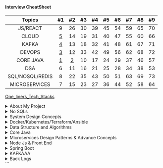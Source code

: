 #### Interview CheatSheet

|     Topics      |  #1   |  #2   | #3  | #4  | #5  | #6  | #7  | #8  | #9  |
| :-------------: | :---: | :---: | :-: | :-: | :-: | :-: | :-: | :-: | :-: |
|    JS/REACT     |   9   |  26   | 30  | 39  | 45  | 54  | 59  | 65  | 70  |
|      CLOUD      |   [5](INTERVIEW_CLOUD_AWS_AZURE_GCP/AWS_EC2.md)   |  14   | 19  | 31  | 40  | 47  | 55  | 60  | 66  |
|      KAFKA      | [4]() |  13   | 18  | 32  | 41  | 48  | 61  | 67  | 71  |
|     DEVOPS      | [3]() |  12   | 33  | 42  | 49  | 56  | 62  | 68  | 72  |
|    CORE JAVA    | [1]() | [2]() | 10  | 17  | 24  | 29  | 37  | 46  | 57  |
|       DSA       |   6   |  11   | 16  | 21  | 25  | 28  | 34  | 38  | 53  |
| SQL/NOSQL/REDIS |   8   |  22   | 35  | 43  | 50  | 51  | 63  | 69  | 73  |
|  MICROSERVICES  |   7   |  15   | 23  | 27  | 36  | 44  | 52  | 58  | 64  |

[One_liners_Tech_Stacks](https://github.com/pracks224/Interview_Prep/blob/main/One_liners_Tech_Stacks.txt)

<details>
  <summary> About My Project </summary>
  
  1. [Tell me something About your recent project,architecture,tech stacks etc .](https://github.com/pracks224/Interview_Prep/blob/main/my_introductory_questions.txt)
  2. [What is EDA and how it works ? What are different approach to implement EDA?](https://github.com/pracks224/Interview_Prep/blob/main/my_introductory_questions.txt)
  3. [Tell me something about yourself?]()
  4. [What are the frontend library you have used in your project.]()
  5. [What type of deployment model you have used?]()
  6. [What type of disister management you have in your project?]()
  7. [How to secure your API]()
</details>

<details>
  <summary>No SQLs </summary>
  
  1501.  [MongoDB Vs Cassandra Vs ScyllaDB ?](https://blog.purestorage.com/purely-informational/types-of-nosql-databases/)
  1502.  [API Gateway Pattern]()
  1503.  [Marker Interface and Annotation]()
  1504.  [Memory Leak - Reasons]()
  1505.  [XML to Json libraries]()
  1506.  [Moving monolith to Microservices](https://launchdarkly.com/blog/migrating-legacy-monolithic-applications-microservices/)
  1507.  [BillPugh Singleton Implementation - Using Static helper vs DoubleCheck Singleton + Clonable exception](https://www.digitalocean.com/community/tutorials/java-singleton-design-pattern-best-practices-examples)
  1508.  [Monolithic can not be scalable, why?Tight Coupled]()
  1509.  [Differnce between HashMap,TreeMap and LinkedHashMap]()
  1510.  [Destory Singleton Using Reflcection]()
  1511.  [Serilaization and Singleton]()
  1512.  [Enum Singleton](https://www.digitalocean.com/community/tutorials/java-singleton-design-pattern-best-practices-examples)

</details>

<details>
  <summary>System Design Concepts </summary>

### Application Security

  <details>
    <summary>Set 1</summary> 
  1. [What is DDOS(denial of service ) attack and how will we prevent from this in our Applications ?]()

  </details>

1705. [Improve API Performance - Microservices](https://github.com/pracks224/Interview_Prep/blob/main/Design_API_Performance_Improvement)
1706. [Must Read Books- System design The big archive](https://github.com/pracks224/Interview_Prep/blob/main/system_design_the_big_archive.txt)
1707. [Grokking System Design Notes](https://github.com/pracks224/Interview_Prep/blob/main/grekking_in_short.txt)
1708. [Design FB Messanger]()
1709. [Design Instagram]()
1710. CDNs
1711. [System Design Content Delivery Network.](https://www.youtube.com/watch?v=8zX0rue2Hic)
1712. [System Design Distributed Cache and Caching Strategies | Cache-Aside, Write-Through, Write-Back](https://www.youtube.com/watch?v=RtOyBwBICRs)
1713. [Latency Vs ThroughPut ?](https://aws.amazon.com/compare/the-difference-between-throughput-and-latency/)
1714. [What is CAP Theorem](https://www.bmc.com/blogs/cap-theorem/)
1715. [What is Load Balancing](https://aws.amazon.com/what-is/load-balancing/)
1716. [Design Elevator](https://medium.com/geekculture/system-design-elevator-system-design-interview-question-6e8d03ce1b44)
1717. [Store trillions of Data](https://medium.com/@iBMehta/how-discord-stores-trillions-of-messages-31ed9195c3e8)

      - MongoDB upto ~100 millions
      - Cassandra is better for Billions of data uses LSM for retreiveal. Read is expensive than write
      - ScyllaDB with Rust API is good for Trillions of data

1718. [Well documented - All Concepts in one Place](https://github.com/black-shadows/System-Design)

1719. Design Data Intensive Application Book Overview.
1720. Consistency Hashing.
1721. Isolation levels.
1722. 2PL
1723. [How to make the API end point faster.](https://medium.com/design-bootcamp/how-i-optimized-an-api-endpoint-to-make-it-10x-faster-2f5fe9a84bd9)
1724. [Scalable Notification System](https://medium.com/@adityagoel123/designing-scalable-notification-system-79f83272755e)

</details>
<details>
  <summary>Docker/Kubernetes/Terraform/Ansible</summary>

A. [ANSIBLE IN DETAILS](https://github.com/pracks224/Interview_Prep/blob/main/CICD/ansible_in_details.txt)

[Blue Green Deployment Vs Rolling Deployment](https://medium.com/@navya.cloudops/devops-zero-to-hero-day-20-deployment-strategies-e6712b4801e4)

Q.1) [What is docker? Familiarize the concept of docker and containerization. Understand the difference between docker and traditional virtulization.]()

Q.2) [Docker Components: Learn about the key components of Docker, including Docker Engine, Docker Images, Docker Containers, Dockerfile, and Docker Registry.]()

Q.3) [Steps to Dockerizing an Application .]()

Q.4) [How to build a docker Image using dockerfile with example](https://github.com/pracks224/Interview_Prep/blob/main/CICD/Docker_Zero_To_Hero)

Q.5) [Docker container communication between ?](https://github.com/pracks224/Interview_Prep/blob/main/CICD/Docker_Zero_To_Hero)

Q.6) [Docker build vs Docker run](https://github.com/pracks224/Interview_Prep/blob/main/CICD/Docker_Zero_To_Hero)

Q.7) [Docker CMD Vs RUN Vs ENTRYPOINT](https://github.com/pracks224/Interview_Prep/blob/main/CICD/Docker_Zero_To_Hero)

Q.8) [Frequently used Docker Commands](https://github.com/pracks224/Interview_Prep/blob/main/CICD/Docker_Zero_To_Hero)

Q.9) [Building & deploying containers & orchestrating them with Kubernetes](https://github.com/pracks224/Interview_Prep/blob/main/CICD/Kubernetes_In_Details)

</details>

<details>
  <summary>Data Structure and Algorithms </summary> 
  
  ### String :
  
  Q.1) [Reverse a String using Recursive](DSA/src/ArrayString)
  
  Q.2) [Find GCD using Recursive](DSA/src/ArrayString)
  
  Q.3) [You are given a string A. Find the number of substrings that start and end with 'a'.](DSA/src/ArrayString)
  
  Q.3) [Return an integer denoting the minimum characters needed to be inserted in the 
     beginning to make the string a palindrome string.](DSA/src/ArrayString)
     
  Q.4) [Boring SubString -> Both the characters are consecutive, for example - "ab", "cd", "dc", "zy" 
     and length should be 2. If no boring substring possible return 1
     S = "abcd"  -> cadb -> in this no boring substring hence return 1](DSA/src/ArrayString)
     
  Q.5) [Closest Palindrome -> Return Yes if string can be converted to palindrom by changing 
     one character.](DSA/src/ArrayString)

### Array :

Q.1) Count of Pairs with sum = K

Q.2) Given an ArrayList of integers, return all the unique numbers in the ArrayList.

Q.3) Given a matrix, row index =0, return sum of that particular row.

Q.4) Given a 2D array and a column index, return sum of that particular column.

Q.5) Write a function to add two matrix of same dimension and return the resultant

Q.6) Given an array A of N integers. Count the number of elements that have at least 1 elements greater than itself.

Q.7) Given an array of size N, shift all the elements to the right by 1 and move the last element to the beginning of array

### Miscllenaous

44. Implement an algorithm to determine if a string has all unique characters. What if you
    cannot use additional data structures? (Bitwise way to understand)
45. One string permutaion of other
46. URLfy of String (Yet to Solve) %%%%%%%%% %%%%% All below %%%%%% %%%%%%%
47. Palindrom Permutation
48. One Away: There are three types of edits that can be performed on strings: insert a character,
    remove a character, or replace a character. Given two strings, write a function to check if they are
    one edit (or zero edits) away.
    EXAMPLE
    pale, ple -> true
    pales, pale -> true
    pale, bale -> true
    pale, bae -> false

49. String compression For example, the string aabcccccaaa would become a2blc5a3
50. String Rotation: Assume you have a method i 5Su b 5 tr ing which checks if one word is a substring
    of another. Given two strings, 51 and 52, write code to check if 52 is a rotation of 51 using only one
    call to i5Sub5tring (e.g., "waterbottle" is a rotation of"erbottlewat").

</details>

<details>
  <summary>Core Java </summary>

### **\*\*** Core Java Start **\*\*\***

  <details>
  <summary>Set 1(CJ1) </summary>
  13.  https://www.interviewgrid.com/interview_questions/java \*\*\*\* Pending
  14.  What is Flattening?
  16.  Return Square of numbers of list of integers using Stream
  17.  Given two lists of numbers, how would you return all pairs of numbers? For example, givenalist [1, 2, 3] and a list [3, 4] you should return [(1, 3), (1, 4), (2, 3), (2, 4), (3, 3), (3, 4)]. Forsimplicity, you can represent a pair as an array with two elements.
  18.  How would you extend the previous example to return only pairs whose sumis divisibleby3?For example, (2, 4) and (3, 3) are valid.
  19.  What is Short-circuiting evaluation in stream ?
  20.  When to use findFirst and findAny.
  21.  Summing all the element of a list.
  22.  Describe the use of Optional in Java?
  23.  Describe the differnce between map,flatmap and reducce
  25.  [Java 8 Feature - Lambda](https://medium.com/java-pearls/taming-the-lambda-a-practical-guide-to-java-8-lambda-expressions-6c0051f97995)
  26.  [Concurrent Modification Using Stream API Possible ?](https://medium.com/@sum98kumar/java-developer-interview-questions-and-answers-b5732cd18c5b)
  27.  [How ParallelStream Works internally?](https://medium.com/@sum98kumar/java-interview-questions-9cb306e392d3)
  28.  [How threadpool executor works ?](https://www.digitalocean.com/community/tutorials/threadpoolexecutor-java-thread-pool-example-executorservice)

  </details>
  
### Java Collections

<details>
  <summary>Set 1</summary> 
  
63. How ConcurrentHashMap works ?
64. How HashSet works internally ?
65. What is Consisten Hashing?
66. [TreeMap works internally?](https://medium.com/@basecs101/treemap-in-java-collection-framework-interview-question-a3f81c7aaa84)
67. [How to create custom immutable class ?]()
68. [in built immutable classes in java - String,Integer,Long,Double,BigInteger,LocalDate,LocalDateTime etc]()
69. [Aggregation vs composition]()
70. [Create An Immutable Map]()

</details>

### Streams

<details>
  <summary>Core Java Basics -2 </summary>
  
  Q.1) Find the most populated city of each continent

Q.2) Find the number of movies of each director

Q.3) Find the number of genres of each director's movies

Q.4) Find the highest populated capital city

Q.5) Find the highest populated capital city of each continent

Q.6) Sort the countries by number of their cities in descending order

Q.7) Find the list of movies having the genres "Drama" and "Comedy" only

Q.8) Group the movies by the year and list them

Q.9) Sort the countries by their population densities in descending order ignoring zero population countries

Q.10) Find the richest country of each continent with respect to their GNP (Gross National Product) values.

Q.11) Find the minimum, the maximum and the average population of world countries.

Q.12) Find the minimum, the maximum and the average population of each continent.

Q.13) Find the countries with the minimum and the maximum population.

Q.14) Find the countries of each continent with the minimum and the maximum population.

Q.15) Group the countries by continent, and then sort the countries in continent by number of cities in each continent.

Q.16) Find the cities with the minimum and the maximum population in countries.

Q.17) Find the minimum, the maximum, the average, and the standard deviation of GNP values.

Q.18) Find the year where the maximum number of movie is available

</details>

### [Thread](https://github.com/pracks224/Interview_Prep/blob/main/MultiThreading/MULTI_THREADING.md)

<details>
  <summary>Set 1</summary> 
  
1. [Volatile vs Atomic Vs Synchronized](https://medium.com/@erayaraz10/understanding-atomic-volatile-and-synchronized-variables-in-java-differences-and-use-cases-b12f519a4c4b)
2. [What is Thread Local Cache](https://codegym.cc/quests/lectures/questcore.level07.lecture05)
3. [Importance of Thread Local](https://medium.com/@fullstacktips/what-is-threadlocal-in-java-a51bdaaa6079)
4. [100 task 5 threads using executors and manual]()
5.   
</details>

<details>
  <summary>Set 2 </summary>
  
  1712. [Java Records](https://medium.com/@mak0024/a-comprehensive-guide-to-java-records-2e8edcbd9c75)        
  1. Could you explain what is the "deadly diamond of death"?
  2. What's the difference between the Dependency Injection and Service Locator patterns?
  3. [What is the difference between the template patterns and the strategy pattern?]( https://github.com/aershov24/full-stack-interview-questions#DesignPatterns )
  4. [How Java Memory works?](https://blog.stackademic.com/how-java-memory-works-c751460e3cbd)
  5. [How G1GC works?](https://blog.stackademic.com/how-g1gc-works-in-java-390332333b2) G1GC is a concurrent collector
  6. How are coping with changing requirements ? Predicates
  7. Java Program to count the total number of characters in a string.
  8. Java Program to count the vowel/consonants in a string
  9. Java programs to determine to programs are anagram means they have same set of characters.
  10. [Java programs to divide a string equal N parts.](https://www.javatpoint.com/java-programs)
  11. List of Functional Interfaces  like runnable,callable,comparator,ActionListners,supplier,consumer,Function,Predicate,BiFunction,BiPredicate,UnaryOperator,BinaryOperator,BiConsumer,LongConsumer etc.
  12. Some time Interviewer asks the methods of the functional interfaces
  13. What is Java Stream ?
  14. Java Program to sort List of employee by salary using java 8?
  15.  Java program to demonstrate all the functional interfaces like predicate/cosnumer/supplier etc. Predicate - test return boolean consumer - returns void and method accept for updating value/print etc and function has apply method return another object  like for transforming etc
  16.  Predicate<Integer> vs IntPredicate? (Java 8 in Action Page :: 82p)
  17.  [What is Java record included in Java 14 ?](https://www.geeksforgeeks.org/what-are-java-records-and-how-to-use-them-alongside-constructors-and-methods/)
  18.  [What is the difference between Hashmap vs hashTable , which one is synchronized?]()
  19.  [HashMap Internally works ?](https://medium.com/@basecs101/internal-working-of-hashmap-in-java-latest-updated-4c2708f76d2c#:~:text=Internally%20HashMap%20uses%20a%20hashCode,entries%20(nodes)%20are%20stored.)
  20.  [How HashSet works Internally?](https://medium.com/@basecs101/internal-working-of-hashset-in-java-interview-question-129bdd31fc60)
  21.  [What are the new change in java memory model in java 8?](https://connect2grp.medium.com/evolution-of-java-memory-model-af24d5365581)
  
  22.  How will you simulate concurrent modification through stream API ?
  23.  How many thread will open for parallel stream and how parallel stream internally works ?
  24.  [How does Executor make or check , number of threads are active or dead , in other word what is internal working of thread pool executor ?](https://medium.com/coding-becomes-easy/how-threadpool-works-internally-in-java-904f1e87fea)
  25.  [Kindly give brief idea about JAVA memory model.](https://medium.com/platform-engineer/understanding-java-memory-model-1d0863f6d973)
  26.  [What are the changes of pegmen in JDK 8. (PermGen and Meta)?](https://medium.com/platform-engineer/understanding-java-memory-model-1d0863f6d973)
  27.  [What is Terminal/Non terminal Streaming.](https://javagyansite.com/2020/02/05/stream-terminal-and-non-terminal-operations/)
  28.  [Differnt design patterns in Java 8 Functional style ?](https://blog.devgenius.io/implementing-design-patterns-using-java-8-lambda-c8a95ef66115)
  29. What is Method Reference and Functional Interface ?
  30. Please define Overridden rules for default/static method in java 8.
  31. Questions Related to JAVA Design Patterns mainly
  32. Creational Design Patters
  33. Singleton
  34. Builder
  35. Factory
  36. Prototype
  37. Structural Design Patterns
  38. Adaptor
  39. Bridge
  40. Proxy
  41. Decorator
  42. Behavioral Design Patterns
  43. Chain of Responsibility
  44. Observer
  45.  Strategy

  </details>
  
 ### ****** Core Java End *******
 
</details>

<details>
  <summary>Microservices Design Patterns & Advance Concepts</summary>

1. [How secure a Microservice ?]()
2. What is the diffence between cohesion and coupling ?
3. What is 12-Factor App ? // if all these there then it's microservice enabled
4. What are the type of Service Discovery ?
5. What is the difference between normal REST service and Restful WS (Web Service)?
6. [What is service mesh ? Explain the differnet advantages like traffic splitting ](https://www.youtube.com/watch?v=16fgzklcF7Y)
7. [circuit breaker using Resilllinec4J and springboot](https://salithachathuranga94.medium.com/micro-service-patterns-circuit-breaker-with-spring-boot-253e4a829f94)
8. [How springboot works internally? What happens after run method](https://medium.com/javarevisited/what-happens-internally-when-you-start-a-spring-boot-application-part1-a683a64c1be8)
9. [differnce between @RestControler @controler ? What is the default retention ploicy ?](https://stackabuse.com/controller-and-restcontroller-annotations-in-spring-boot/)
10. [@condtional ,@ConditionalOnClass and @ConditionalOnProperty]()
11. [@profile,How it works ?](https://medium.com/@AlexanderObregon/exploring-the-use-of-profile-annotation-in-spring-framework-32cf9fff60f2#:~:text=The%20%40Profile%20annotation%20was%20introduced,to%20customize%20the%20application%20context.)
12. [What is Swagger , OpenAPI Vs Swagger, What are the features of swagger ?Swagger editor,Swagger UI,Swagger Codegen]()

#### Software Design Principles

 <details>
  <summary>Set 1</summary>

1. [Solid]()
2. [DRY]()
3. [KISS]()
4. [GRASP]()
5. [High Cohesion]()
6. [Low Coupling]()

 </details>
</details>

<details>
  <summary>Node Js & Front End</summary>

1702. [Microfont end]()

1703. [Javascript Event Loop and Call Stack Explain?](https://www.knowledgehut.com/blog/web-development/node-js-event-loop)
1704. [How to create object in Javascript?](https://github.com/pracks224/Interview_Prep/blob/main/INTERVIEW_JAVASCRIPT/js_concepts)
1705. [Difference between Object.freeze() and const in JavaScript ?]()
1706. [How to deep-freeze an object in JavaScript ?](https://github.com/pracks224/Interview_Prep/blob/main/deepfreeze.js)
1707. [Implement sum(2)(3)() (Currying funtions- is also a higher order function](https://github.com/pracks224/Interview_Prep/blob/main/deepfreeze.js)
1708. [What is the difference between call(),apply() and bind() methods?](https://github.com/pracks224/Interview_Prep/blob/main/INTERVIEW_JAVASCRIPT/js_concepts)
1709. [How can you handle errors in Node.js, and what is the purpose of the error event in streams?](https://medium.com/@phamtuanchip/top-10-interview-question-for-node-js-senior-developer-c20bb80377a4)
1710. [What is a closure in JavaScript, and how is it relevant in Node.js?](https://medium.com/@phamtuanchip/top-10-interview-question-for-node-js-senior-developer-c20bb80377a4)
1711. [What is the difference between setTimeout and setImmediate in Node.js?](https://medium.com/@phamtuanchip/top-10-interview-question-for-node-js-senior-developer-c20bb80377a4)

</details>

<details>
  <summary>Spring Boot</summary>

### **\*\*\*** **\*** \***\* \*** Spring Boot Start \***\* \*\*** \***\* \*\*\*** **\*** **\***

  <details>
  <summary>Set - 1</summary>
  
  1. What is Spring Boot and what are its Benefits?  
  2. What makes Spring Boot superior to JAX-RS? 
  3. What Spring Boot features help develop Microservices Applications?  
  4. Why Spring Boot is preferred over any other framework?  
  5. What are the key dependencies of Spring Boot?  
  6. What are the advantages of Spring Boot?  
  7. What are the features of Spring Boot?  
  8. How do you create a Spring Boot application using Maven?  
  9. How do you create a Spring Boot project using Spring Initializer?  
  10. How do you create a Spring Boot project using boot CLI?  
  11. How do you create a simple Spring Boot application?  
  12. What are the Spring Boot Annotations?  
  13. What are the Spring Boot properties?  
  14. What are the Spring Boot Starters?  
  15. What is Spring Boot Actuator?  
  16. What is thyme leaf?  
  17. How to use thyme leaf? 
  18. How do you connect Spring Boot to the database using JPA?  
  19. How to connect the Spring Boot application to a database using JDBC?

  </details>

### Spring Web

   <details>
   <summary>Set -1</summary>
  
  1. What is @RestController annotation in Spring Boot?  
  2. What is @RequestMapping annotation in Spring Boot?  
  3. How do you create a Spring Boot application using Spring Starter Project Wizard?  
  4. Spring Vs Spring Boot? Or Why Spring Boot over Spring?  
  5. What annotations are used to create an Interceptor?  
  6. What is a Swagger in Spring Boot?  
  7. What are Profiles in Spring Boot?  
  8. What differentiates Spring Data JPA and Hibernate?  
  9. How are the @RestController and @Controller Annotation different? 
  10. How does Spring Boot works?
  11. What does the @SpringBootApplication annotation do internally?
  12. What is the purpose of using @ComponentScan in the class files?
  13. How does a spring boot application get started?
  14. Can we create a non-web application in Spring Boot?
  15. Can we override or replace the Embedded tomcat server in Spring Boot?
  16. Can we disable the default web server in the Spring boot application?
  17. How to disable a specific auto-configuration class?
  18. Describe the flow of HTTPS requests through the Spring Boot application?
  19. What is the difference between RequestMapping and GetMapping?
  20. What is the use of Profiles in spring boot?
  21. What is Spring Actuator? What are its advantages?
  22. How to enable Actuator in Spring boot application?
  23. What are the actuator-provided endpoints used for monitoring the Spring boot application?
  24. How to get the list of all the beans in your Spring boot application?
  25. How to check the environment properties in your Spring boot application?
  26. How to enable debugging log in the spring boot application?
  27. Where do we define properties in the Spring Boot application?
  28. What is dependency Injection?
  29. What is an IOC container?

   </details>

### [Spring Security](https://medium.com/@a.zagarella/spring-security-basic-authentication-and-role-based-authorization-04fa626f961a)

   <details>
   <summary>Set -1</summary>
     
  1.  What are some essential features of Spring Security?
  2.  What is Spring security authentication and authorization?
  3.  What do you mean by basic authentication?
  4.  What do you mean by digest authentication?
  5.  What do you mean by session management in Spring Security?
  6.  Explain SecurityContext and SecurityContext Holder in Spring security.
  7.  Explain spring security OAuth2.
  8. What do you mean by OAuth2 Authorization code grant type?
  9.  What is method security and why do we need it?
  10.  What do you mean by HASHING in spring security?

  </details>

  <details>
   <summary>Set -2</summary>
  1.  Explain salting and its usage.
  2.  What is PasswordEncoder?
  3.  Explain AbstractSecurityInterceptor in spring security?
  4.  Is security a cross-cutting concern?
  5. What is SpEL (Spring Expression Language)?
  6. Name security annotations that are allowed to use SpEL.
  7. Explain what is AuthenticationManager in Spring security.
  8. Explain what is ProviderManager in Spring security.
  9. What is JWT?
  10. What is Spring Security Filter Chain?
    
  </details>
  
  <details>
   <summary>Set - 3</summary>
  1. Explain how the security filter chain works.
  2. Name some predefined filters used in spring security and write their functions.
  3. What do you mean by principal in Spring security?
  4. Can you explain what is DelegatingFilterProxy in spring security?
  5. Can you explain what is FilterChainProxy in spring security?
  6. What is the intercept-url pattern and why do we need it?
  7. Does order matter in the intercept-url pattern? If yes, then in which order should we write it?
  8. State the difference between ROLE_USER and ROLE_ANONYMOUS in a spring intercept-url configuration.
  9. State the difference between @PreAuthorize and @Secured in Spring security.
  10. State the difference between @Secured and @RolesAllowed.
  
  </details>

### Spring Boot Advance

  <details>
  <summary>Set -1</summary>

1703. [Spring Reactive Flux]()
1704. [Spring Security](https://medium.com/@AlexanderObregon/common-java-spring-boot-security-interview-questions-and-answers-0513efb6fb12)

1705. [How to handle Exception in SpringBoot?](https://medium.com/@fullstacktips/exception-handling-in-spring-boot-using-controlleradvice-and-exceptionhandler-8dda72b33c45)
1706. [What is the @controllerAdvice/@restcontrolleradvice in springboot? - Exception Handling](https://medium.com/@fullstacktips/exception-handling-in-spring-boot-using-controlleradvice-and-exceptionhandler-8dda72b33c45)
1707. [How to do transaction management in Spring boot application?](https://www.scaler.com/topics/spring-boot/transaction-management-in-spring-boot/)
1708. [How Spring- Security works.](https://www.scaler.com/topics/spring-boot/spring-security/).
1709. [SpringBoot with OAuth2.How it works?](https://howtodoinjava.com/spring-boot2/oauth2-auth-server/)
1710. [How to do CORS configuration in Spring Boot ?](https://howtodoinjava.com/spring-boot2/spring-cors-configuration/)
1711. How to add Global CORS configuration for the application?
1712. What is the use @Configuration? //Bean Definitions
1713. What is a passwordEncoder ? // enforeces password encoding ,plain text password wont allowed
1714. CQRS design patterns in Microservices?
1715. Design a URL Shortner (tinyurl)
1716. [Design a web crawler.](https://github.com/preslavmihaylov/booknotes/blob/master/system-design/system-design-interview/chapter10/README.md)
1717. Design a notification System
1718. Describe the use case of JSON Web Token?
1719. [How can you disable the Autoconfiguration in Spring boot Application?](https://github.com/pracks224/Interview_Prep/edit/main/INTERVIEW_SPRING/springboot)
1720. [How do Microservice communicate each other?](https://medium.com/bitsrc/my-favorite-interservice-communication-patterns-for-microservices-d746a6e1d7de)
1721. [Describe the API Gateway design pattern for Micro service?](https://medium.com/@wahyubagus1910/api-gateway-design-pattern-implement-rate-limiting-and-circuit-breaker-on-microservices-9d777c778272)
1722. [Describe some principle of Mircro Service deployment?](https://github.com/pracks224/Interview_Prep/edit/main/INTERVIEW_SPRING/springboot)
1723. [Describe the Circuit Breaker Design Pattern?](https://medium.com/javarevisited/what-is-circuit-breaker-design-pattern-in-microservices-java-spring-cloud-netflix-hystrix-example-f285929d7f68)

</details>

### **\*\*\*** **\*** \***\* \*** Spring Boot End \***\* \*\*** \***\* \*\*\*** **\*** **\***

  </details>

<details>
  <summary>KAFKAAA</summary>

## Kafka

<details>
  <summary>Important Notes to revise</summary>  

 
 #### Kafka Producer And Consumer Example In Java Spring Boot
 
 - Will share the link later here (main depencey is springframework-kafka )
 
 For [Video](https://www.youtube.com/watch?v=vmuZaT6JpCM&list=PLA3GkZPtsafbAjKYkhWnD6GdhRtm6JrD1&index=10) refernce

**[⬆ Back to Top](#table-of-contents)**

 </details>
 
 <details>
  <summary>Interview Questions</summary>
 
  ### Usages
 
 ```
 a.Kafka is a useful solution for scenarios that require real-time data processing, application activity tracking, and monitoring. 
 b.At the same time, Kafka  should not be utilized for on-the-fly data conversions, 
 data storage, or when a simple task queue is all that is required.
 
 ```
 ### [Important Link and Use cases Paypal](https://medium.com/paypal-tech/kafka-consumer-benchmarking-c726fbe4000)
 ### [Why Kafka is very fast](https://www.youtube.com/watch?v=UNUz1-msbOM)
 ### [Kafka Stream - Must reacd Book](https://assets.confluent.io/m/7997a914c1a19b5?mkt_tok=NTgyLVFIWC0yNjIAAAGGApzv7utiTseX[…]yqvKtp86XezuCYCO30eyP63XV8MjOSS5737KVpPO1BXbiPx5soDrNGE3YDA )
 ### [How linkedin works?](https://engineering.linkedin.com/blog/2019/apache-kafka-trillion-messages)
 ### [POC](https://github.com/hardikSinghBehl/kafka-java-spring-boot-poc)
 ### [Blogs](https://www.linkedin.com/pulse/kafka-idempotent-producer-rob-golder/)
 ### [Blogs-2](https://medium.com/@shesh.soft/kafka-idempotent-producer-and-consumer-25c52402ceb9)
 
 ``` Real time question
 Concern is that I have key i.e. uuid along with that key I published the AVRO model to a topic if I republished with same key it is still getting published and I could see the message in Kafka Topic. I am using confluent kafka version 7.2.1 which uses Kafka version 3.2. If kafka version is greater and 3.0. It has by default safe producer where it enable.idempotance = true acks  = all.
 ```
 
 ```
 can we create dynamic consumer in kafka
?
My producer generates topics where prefix will be fixed
And I want all of those topics to be consumed by one consumer
Is it possible in kafka?
 ```
 
| No.       | Questions         |
| ------------- |:-------------|
 |1. | Tell me about some of the use cases where Kafka is not suitable.|
 |2. | Describe message compression in Kafka. What is the need of message compression in Kafka? |
 |3. | What do you understand about log compaction and quotas in Kafka?|
 |4. | Explain the four core API architecture that Kafka uses.|
 |5. | What do you mean by a Partition in Kafka?|
 |6. | What do you mean by zookeeper in Kafka and what are its uses?|
 |7. | Differentiate between Rabbitmq and Kafka.|
 |8. | What do you understand about Kafka MirrorMaker? |
 |9. | What do you mean by confluent kafka? What are its advantages?|
 |10. | How are partitions distributed in an Apache Kafka cluster? |
 |11. | What is the purpose of ISR in Apache Kafka?|
 |12. | [How you will handle 50K req per second because coping 50K messages to kafka will also take some time](#12)|
 |13. | Tell me about some of the use cases where Kafka is not suitable.|
 |14. | Describe message compression in Kafka. What is the need of message|
 |15. | Tell me about some of the use cases where Kafka is not suitable.|
 |16. | Describe message compression in Kafka. What is the need of message |
 |17. | Tell me about some of the use cases where Kafka is not suitable.|
 |18. | Describe message compression in Kafka. What is the need of message|
 |19. | Tell me about some of the use cases where Kafka is not suitable.|
 |20. | Describe message compression in Kafka. What is the need of message |
 |21. | Can we add consumer dynamically to Kafka ?
 |22. | What are the differnet Partition Startergy ?
 |23. | Mention the differnce between Kafak and JMS?
 |24. | How to avoid duplicate event kafka ?
 
  ### 12
  
  ```Solutions:
   
 - To update metadata in Cassandra using Kafka with a high throughput of 50K requests per second, we can use the following strategies:

- Batch Processing: Instead of sending each message individually, we can batch them together and send them in larger batches. This reduces the overhead of sending multiple small messages, and helps to achieve higher throughput.
- Asynchronous Processing: We can process the incoming messages asynchronously, which means that the application can continue processing new requests while Kafka is still processing previous requests. This approach helps to minimize any delays caused by the processing of individual messages.
- Use of Kafka Connect: Kafka Connect is a scalable and reliable way to move data in and out of Kafka. We can use Kafka Connect to integrate Cassandra and Kafka, and leverage its capabilities to manage large amounts of data with high throughput.
- Partitioning: We can partition the data across multiple Kafka topics to distribute the load across multiple Kafka brokers. This approach helps to achieve better parallelism and scalability, and allows us to handle high loads of incoming data.
- Optimization of Kafka settings: We can optimize the Kafka settings such as batch size, compression, and buffer sizes to increase the overall throughput of Kafka.

```
</details>
</details>

<details>
  <summary> Back Logs </summary>

  [pending Questions](https://medium.com/@vivekkadiyanits/java-lead-7-to-10-years-interview-mastery-covered-question-has-asked-in-more-than-9-service-base-d55ffbb0009c)

  [KAFKA ----> Subject matter expertise & assist in operations of the Kafka platform]()

[AWS--->Experience in architecting and deploying solutions on Azure/AWS or GCP]()

[Building & deploying highly available and low latency systems as service-oriented architecture, event driven architecture using Spring Boot, Kafka]()

[DCOKER----->Experience with Docker and container orchestration solutions (eg. Kubernetes) and Helm]()

[Elastic ----->Managing high availability (eg. Keepalived, ALB, Elastic IP, DNS Load Balancer)]()

[APIGEE--->Knowledge on API Management and Integration using APIGEE API Management platform]()

[TERRAFORM----->Experience with Terraform/Ansible]()

[JENKINS------->Understanding and using Continuous Integration (CI) systems (eg. Jenkins, Gitlab CI)]()

[CLOUD architect certifications]()

[KUBERNETES Certification]()

[OPENSHIFT]()

</details>
```
